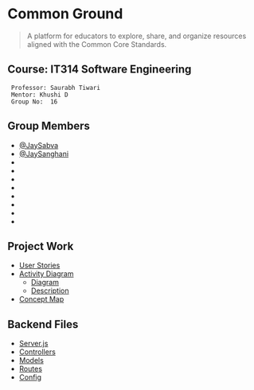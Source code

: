 
# Common Ground

> A platform for educators to explore, share, and organize resources aligned
with the Common Core Standards.

## Course: IT314 Software Engineering
     Professor: Saurabh Tiwari
     Mentor: Khushi D
     Group No:  16
## Group Members

- [@JaySabva](https://www.github.com/JaySabva)
- [@JaySanghani](https://www.github.com/Jaysanghani08/)
- 
-
-
-
-
-
-
-
## Project Work

- [User Stories](https://github.com/Jaysanghani08/Common_Ground/blob/main/User_Stories/User_Stories.pdf)
- [Activity Diagram](https://github.com/Jaysanghani08/Common_Ground/blob/main/Activity_diagram/)
  - [Diagram](https://github.com/Jaysanghani08/Common_Ground/blob/main/Activity_diagram/Activity_Diagram.pdf)
  - [Description](https://github.com/Jaysanghani08/Common_Ground/blob/main/Activity_diagram/Activity_Diagram_Description.pdf)
- [Concept Map](https://github.com/Jaysanghani08/Common_Ground/blob/main/Concept_map/Concept_Map.pdf)

## Backend Files

- [Server.js](https://github.com/Jaysanghani08/Common_Ground/blob/main/BackEnd/server.js)
- [Controllers](https://github.com/Jaysanghani08/Common_Ground/tree/main/BackEnd/Controllers)
- [Models](https://github.com/Jaysanghani08/Common_Ground/tree/main/BackEnd/Models)
- [Routes](https://github.com/Jaysanghani08/Common_Ground/tree/main/BackEnd/Routes)
- [Config](https://github.com/Jaysanghani08/Common_Ground/blob/main/BackEnd/config.env)